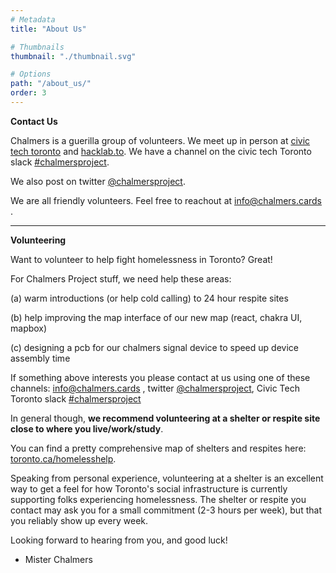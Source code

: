 ```yaml
---
# Metadata
title: "About Us"

# Thumbnails
thumbnail: "./thumbnail.svg"

# Options
path: "/about_us/"
order: 3
---
```


<article role="article">

**Contact Us**

Chalmers is a guerilla group of volunteers. We meet up in person at [civic tech toronto](https://www.meetup.com/civic-tech-toronto/) and [hacklab.to](https://hacklab.to). We have a channel on the civic tech Toronto slack [#chalmersproject](http://civictechto-slack-invite.herokuapp.com/).

We also post on twitter [@chalmersproject](https://twitter.com/chalmersproject).

We are all friendly volunteers. Feel free to reachout at <a href="mailto:info@chalmers.cards">info@chalmers.cards </a>.

</article>

<article role="article">

---

**Volunteering**

Want to volunteer to help fight homelessness in Toronto? Great!

For Chalmers Project stuff, we need help these areas:

(a) warm introductions (or help cold calling) to 24 hour respite sites

(b) help improving the map interface of our new map (react, chakra UI, mapbox)

(c) designing a pcb for our chalmers signal device to speed up device assembly time

If something above interests you please contact at us using one of these channels: <a href="mailto:info@chalmers.cards">info@chalmers.cards </a>, twitter [@chalmersproject](https://twitter.com/chalmersproject), Civic Tech Toronto slack [#chalmersproject](http://civictechto-slack-invite.herokuapp.com/)


In general though, **we recommend volunteering at a shelter or respite site close to where you live/work/study**.

You can find a pretty comprehensive map of shelters and respites here: [toronto.ca/homelesshelp](https://toronto.ca/homelesshelp).

Speaking from personal experience, volunteering at a shelter is an excellent way to get a feel for how Toronto's social infrastructure is currently supporting folks experiencing homelessness. The shelter or respite you contact may ask you for a small commitment (2-3 hours per week), but that you reliably show up every week.

Looking forward to hearing from you, and good luck!
- Mister Chalmers
</article>

